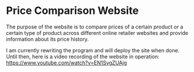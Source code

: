 # Price Comparison Website

The purpose of the website is to compare prices of a certain product or a certain type of product across different online retailer websites and provide information about its price history.

I am currently rewriting the program and will deploy the site when done. Until then, here is a video recording of the website in operation: https://www.youtube.com/watch?v=EN1SvgZUAjg
